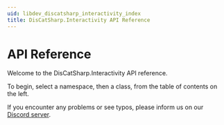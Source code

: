 ```yaml
---
uid: libdev_discatsharp_interactivity_index
title: DisCatSharp.Interactivity API Reference
---
```


# API Reference

Welcome to the DisCatSharp.Interactivity API reference.

To begin, select a namespace, then a class, from the table of contents on the left.

If you encounter any problems or see typos, please inform us on our [Discord server](https://discord.gg/Uk7sggRBTm).
